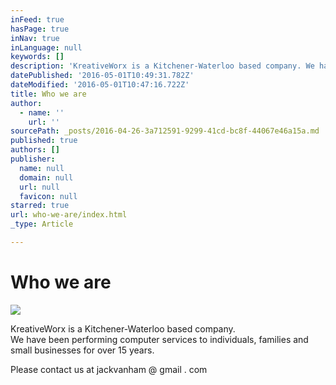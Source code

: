 ```yaml
---
inFeed: true
hasPage: true
inNav: true
inLanguage: null
keywords: []
description: 'KreativeWorx is a Kitchener-Waterloo based company. We have been performing computer services to individuals, families and small businesses for over 15 years.'
datePublished: '2016-05-01T10:49:31.782Z'
dateModified: '2016-05-01T10:47:16.722Z'
title: Who we are
author:
  - name: ''
    url: ''
sourcePath: _posts/2016-04-26-3a712591-9299-41cd-bc8f-44067e46a15a.md
published: true
authors: []
publisher:
  name: null
  domain: null
  url: null
  favicon: null
starred: true
url: who-we-are/index.html
_type: Article

---
```

# Who we are
![](https://the-grid-user-content.s3-us-west-2.amazonaws.com/3de57c9c-dd2c-4411-bf4c-9c807aa08984.jpg)

KreativeWorx is a Kitchener-Waterloo based company.  
We have been performing computer services to individuals, families and small businesses for over 15 years.

Please contact us at jackvanham @ gmail . com
